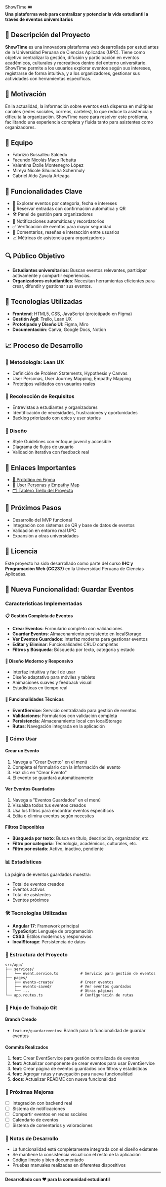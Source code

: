 ShowTime 🎟️  
**Una plataforma web para centralizar y potenciar la vida estudiantil a través de eventos universitarios**

## 🌟 Descripción del Proyecto

**ShowTime** es una innovadora plataforma web desarrollada por estudiantes de la Universidad Peruana de Ciencias Aplicadas (UPC). Tiene como objetivo centralizar la gestión, difusión y participación en eventos académicos, culturales y recreativos dentro del entorno universitario. ShowTime permite a los usuarios explorar eventos según sus intereses, registrarse de forma intuitiva, y a los organizadores, gestionar sus actividades con herramientas específicas.

## 🧠 Motivación

En la actualidad, la información sobre eventos está dispersa en múltiples canales (redes sociales, correos, carteles), lo que reduce la asistencia y dificulta la organización. ShowTime nace para resolver este problema, facilitando una experiencia completa y fluida tanto para asistentes como organizadores.

## 👥 Equipo

- Fabrizio Bussalleu Salcedo
- Facundo Nicolás Maco Rebatta
- Valentina Étoile Montenegro López
- Mireya Nicole Sihuincha Schermuly
- Gabriel Aldo Zavala Arteaga

## 🧩 Funcionalidades Clave

- 📅 Explorar eventos por categoría, fecha e intereses
- 🎫 Reservar entradas con confirmación automática y QR
- 🛠️ Panel de gestión para organizadores
- 🔔 Notificaciones automáticas y recordatorios
- ✅ Verificación de eventos para mayor seguridad
- 💬 Comentarios, reseñas e interacción entre usuarios
- 📈 Métricas de asistencia para organizadores

## 🔍 Público Objetivo

- **Estudiantes universitarios**: Buscan eventos relevantes, participar activamente y compartir experiencias.
- **Organizadores estudiantiles**: Necesitan herramientas eficientes para crear, difundir y gestionar sus eventos.

## 🔨 Tecnologías Utilizadas

- **Frontend**: HTML5, CSS, JavaScript (prototipado en Figma)
- **Gestión Ágil**: Trello, Lean UX
- **Prototipado y Diseño UI**: Figma, Miro
- **Documentación**: Canva, Google Docs, Notion

## 📈 Proceso de Desarrollo

### 🧭 Metodología: Lean UX
- Definición de Problem Statements, Hypothesis y Canvas
- User Personas, User Journey Mapping, Empathy Mapping
- Prototipos validados con usuarios reales

### 📝 Recolección de Requisitos
- Entrevistas a estudiantes y organizadores
- Identificación de necesidades, frustraciones y oportunidades
- Backlog priorizado con epics y user stories

### 🎨 Diseño
- Style Guidelines con enfoque juvenil y accesible
- Diagrama de flujos de usuario
- Validación iterativa con feedback real

## 📌 Enlaces Importantes

- [🎨 Prototipo en Figma](https://www.figma.com/proto/u4MYPFHKd8Li5P4DKTV5Uj/ShowTime)
- [🧠 User Personas y Empathy Map](https://www.canva.com/design/DAGlv6bFKIc/0FqnkaxgSnHbNtefU89Jpw/edit)
- [🗂️ Tablero Trello del Proyecto](https://trello.com/invite/b/68104b35b3955fff8dc72ac7/ATTI1e83ab0206b3d42eb9692eee6f9af04c887AD5A8/showtime)

## 🚀 Próximos Pasos

- Desarrollo del MVP funcional
- Integración con sistemas de QR y base de datos de eventos
- Validación en entorno real UPC
- Expansión a otras universidades

## 📄 Licencia

Este proyecto ha sido desarrollado como parte del curso **IHC y Programación Web (CC237)** en la Universidad Peruana de Ciencias Aplicadas.

## 🎉 Nueva Funcionalidad: Guardar Eventos

### Características Implementadas

#### 📋 Gestión Completa de Eventos
- **Crear Eventos**: Formulario completo con validaciones
- **Guardar Eventos**: Almacenamiento persistente en localStorage
- **Ver Eventos Guardados**: Interfaz moderna para gestionar eventos
- **Editar y Eliminar**: Funcionalidades CRUD completas
- **Filtros y Búsqueda**: Búsqueda por texto, categoría y estado

#### 🎨 Diseño Moderno y Responsivo
- Interfaz intuitiva y fácil de usar
- Diseño adaptativo para móviles y tablets
- Animaciones suaves y feedback visual
- Estadísticas en tiempo real

#### 🔧 Funcionalidades Técnicas
- **EventService**: Servicio centralizado para gestión de eventos
- **Validaciones**: Formularios con validación completa
- **Persistencia**: Almacenamiento local con localStorage
- **Rutas**: Navegación integrada en la aplicación

### 🚀 Cómo Usar

#### Crear un Evento
1. Navega a "Crear Evento" en el menú
2. Completa el formulario con la información del evento
3. Haz clic en "Crear Evento"
4. El evento se guardará automáticamente

#### Ver Eventos Guardados
1. Navega a "Eventos Guardados" en el menú
2. Visualiza todos tus eventos creados
3. Usa los filtros para encontrar eventos específicos
4. Edita o elimina eventos según necesites

#### Filtros Disponibles
- **Búsqueda por texto**: Busca en título, descripción, organizador, etc.
- **Filtro por categoría**: Tecnología, académicos, culturales, etc.
- **Filtro por estado**: Activo, inactivo, pendiente

### 📊 Estadísticas
La página de eventos guardados muestra:
- Total de eventos creados
- Eventos activos
- Total de asistentes
- Eventos próximos

### 🛠️ Tecnologías Utilizadas
- **Angular 17**: Framework principal
- **TypeScript**: Lenguaje de programación
- **CSS3**: Estilos modernos y responsivos
- **localStorage**: Persistencia de datos

### 📁 Estructura del Proyecto

```
src/app/
├── services/
│   └── event.service.ts          # Servicio para gestión de eventos
├── pages/
│   ├── events-create/            # Crear eventos
│   ├── events-saved/             # Ver eventos guardados
│   └── ...                       # Otras páginas
└── app.routes.ts                 # Configuración de rutas
```

### 🔄 Flujo de Trabajo Git

#### Branch Creado
- `feature/guardareventos`: Branch para la funcionalidad de guardar eventos

#### Commits Realizados
1. **feat**: Crear EventService para gestión centralizada de eventos
2. **feat**: Actualizar componente de crear eventos para usar EventService
3. **feat**: Crear página de eventos guardados con filtros y estadísticas
4. **feat**: Agregar rutas y navegación para nueva funcionalidad
5. **docs**: Actualizar README con nueva funcionalidad

### 🎯 Próximas Mejoras
- [ ] Integración con backend real
- [ ] Sistema de notificaciones
- [ ] Compartir eventos en redes sociales
- [ ] Calendario de eventos
- [ ] Sistema de comentarios y valoraciones

### 📝 Notas de Desarrollo
- La funcionalidad está completamente integrada con el diseño existente
- Se mantiene la consistencia visual con el resto de la aplicación
- Código limpio y bien documentado
- Pruebas manuales realizadas en diferentes dispositivos

---

**Desarrollado con ❤️ para la comunidad estudiantil**
